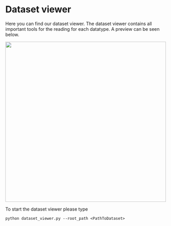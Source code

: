 Dataset viewer
============================
Here you can find our dataset viewer.
The dataset viewer contains all important tools for the reading for each datatype.
A preview can be seen below.

<img src="../../SeeingThroughFog/CodeDemo.gif" width="500">

To start the dataset viewer please type

```
python dataset_viewer.py --root_path <PathToDataset>
```
